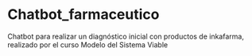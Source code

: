 # Chatbot_farmaceutico
Chatbot para realizar un diagnóstico inicial con productos de inkafarma, realizado por el curso Modelo del Sistema Viable
